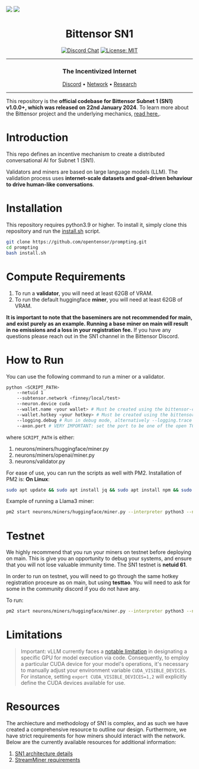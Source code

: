 <picture>
    <source srcset="./assets/macrocosmos-white.png"  media="(prefers-color-scheme: dark)">
    <img src="macrocosmos-white.png">
</picture>

<picture>
    <source srcset="./assets/macrocosmos-black.png"  media="(prefers-color-scheme: light)">
    <img src="macrocosmos-black.png">
</picture>

<div align="center">

# **Bittensor SN1** <!-- omit in toc -->
[![Discord Chat](https://img.shields.io/discord/308323056592486420.svg)](https://discord.gg/bittensor)
[![License: MIT](https://img.shields.io/badge/License-MIT-yellow.svg)](https://opensource.org/licenses/MIT) 

---

### The Incentivized Internet <!-- omit in toc -->

[Discord](https://discord.gg/bittensor) • [Network](https://taostats.io/) • [Research](https://bittensor.com/whitepaper)

</div>

---

This repository is the **official codebase for Bittensor Subnet 1 (SN1) v1.0.0+, which was released on 22nd January 2024**. To learn more about the Bittensor project and the underlying mechanics, [read here.](https://docs.bittensor.com/).

# Introduction

This repo defines an incentive mechanism to create a distributed conversational AI for Subnet 1 (SN1). 

Validators and miners are based on large language models (LLM). The validation process uses **internet-scale datasets and goal-driven behaviour to drive human-like conversations**. 


</div>

# Installation
This repository requires python3.9 or higher. To install it, simply clone this repository and run the [install.sh](./install.sh) script.
```bash
git clone https://github.com/opentensor/prompting.git
cd prompting
bash install.sh
```

</div>

# Compute Requirements

1. To run a **validator**, you will need at least 62GB of VRAM. 
2. To run the default huggingface **miner**, you will need at least 62GB of VRAM.

   
**It is important to note that the baseminers are not recommended for main, and exist purely as an example. Running a base miner on main will result in no emissions and a loss in your registration fee.**
If you have any questions please reach out in the SN1 channel in the Bittensor Discord.
</div>

# How to Run
You can use the following command to run a miner or a validator. 

```bash
python <SCRIPT_PATH>
    --netuid 1
    --subtensor.network <finney/local/test>
    --neuron.device cuda
    --wallet.name <your wallet> # Must be created using the bittensor-cli
    --wallet.hotkey <your hotkey> # Must be created using the bittensor-cli
    --logging.debug # Run in debug mode, alternatively --logging.trace for trace mode
    --axon.port # VERY IMPORTANT: set the port to be one of the open TCP ports on your machine
```

where `SCRIPT_PATH` is either: 
1. neurons/miners/huggingface/miner.py
2. neurons/miners/openai/miner.py
3. neurons/validator.py

For ease of use, you can run the scripts as well with PM2. Installation of PM2 is: 
**On Linux**:
```bash
sudo apt update && sudo apt install jq && sudo apt install npm && sudo npm install pm2 -g && pm2 update
``` 

Example of running a Llama3 miner:

```bash
pm2 start neurons/miners/huggingface/miner.py --interpreter python3 --name llama3_miner -- --netuid 1  --subtensor.network finney --wallet.name my_wallet --wallet.hotkey m1 --neuron.model_id casperhansen/llama-3-70b-instruct-awq --neuron.load_in_4bit True --axon.port 21988 --logging.debug
```

# Testnet 
We highly recommend that you run your miners on testnet before deploying on main. This is give you an opportunity to debug your systems, and ensure that you will not lose valuable immunity time. The SN1 testnet is **netuid 61**. 

In order to run on testnet, you will need to go through the same hotkey registration proceure as on main, but using **testtao**. You will need to ask for some in the community discord if you do not have any. 

To run:

```bash
pm2 start neurons/miners/huggingface/miner.py --interpreter python3 --name llama3_miner -- --netuid 61 --subtensor.network test --wallet.name my_test_wallet --wallet.hotkey m1 --neuron.model_id casperhansen/llama-3-70b-instruct-awq --neuron.load_in_4bit True --axon.port 21988 --logging.debug
```

# Limitations
> Important: vLLM currently faces a [notable limitation](https://github.com/vllm-project/vllm/issues/3012) in designating a specific GPU for model execution via code. Consequently, to employ a particular CUDA device for your model's operations, it's necessary to manually adjust your environment variable `CUDA_VISIBLE_DEVICES`. For instance, setting `export CUDA_VISIBLE_DEVICES=1,2` will explicitly define the CUDA devices available for use.

# Resources
The archiecture and methodology of SN1 is complex, and as such we have created a comprehensive resource to outline our design. Furthermore, we have strict requirements for how miners should interact with the network. Below are the currently available resources for additional information: 

1. [SN1 architecture details](docs/SN1_validation.md)
2. [StreamMiner requirements](docs/stream_miner_template.md)
